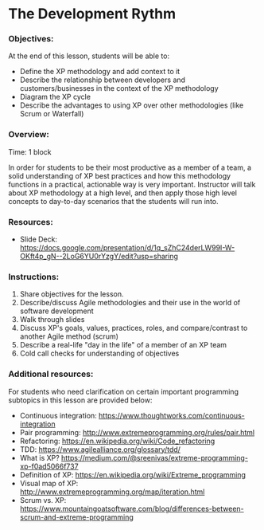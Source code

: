 # The Development Rythm


### Objectives: 
At the end of this lesson, students will be able to: 
- Define the XP methodology and add context to it
- Describe the relationship between developers and customers/businesses in the context of the XP methodology
- Diagram the XP cycle
- Describe the advantages to using XP over other methodologies (like Scrum or Waterfall)


### Overview:
Time: 1 block 

In order for students to be their most productive as a member of a team, a solid understanding of XP best practices and how this methodology functions in a practical, actionable way is very important. Instructor will talk about XP methodology at a high level, and then apply those high level concepts to day-to-day scenarios that the students will run into. 


### Resources:
- Slide Deck: https://docs.google.com/presentation/d/1q_sZhC24derLW99I-W-OKft4p_gN--2LoG6YU0rYzgY/edit?usp=sharing


### Instructions:

1. Share objectives for the lesson. 
2. Describe/discuss Agile methodologies and their use in the world of software development
3. Walk through slides
4. Discuss XP's goals, values, practices, roles, and compare/contrast to another Agile method (scrum)
5. Describe a real-life "day in the life" of a member of an XP team
6. Cold call checks for understanding of objectives


###  Additional resources:
For students who need clarification on certain important programming subtopics in this lesson are provided below:

- Continuous integration: https://www.thoughtworks.com/continuous-integration
- Pair programming: http://www.extremeprogramming.org/rules/pair.html
- Refactoring: https://en.wikipedia.org/wiki/Code_refactoring
- TDD: https://www.agilealliance.org/glossary/tdd/
- What is XP? https://medium.com/@sreenivas/extreme-programming-xp-f0ad5066f737
- Definition of XP: https://en.wikipedia.org/wiki/Extreme_programming
- Visual map of XP: http://www.extremeprogramming.org/map/iteration.html
- Scrum vs. XP: https://www.mountaingoatsoftware.com/blog/differences-between-scrum-and-extreme-programming


